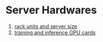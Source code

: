 # Server Hardwares

1. [rack units and server size](../05-Notes%20Block/rack%20units%20and%20server%20size.md)
2. [training and inference GPU cards](../05-Notes%20Block/training%20and%20inference%20GPU%20cards.md)
